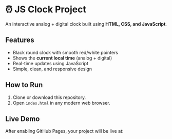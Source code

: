 # ⏰ JS Clock Project

An interactive analog + digital clock built using **HTML, CSS, and JavaScript**.

## Features
- Black round clock with smooth red/white pointers
- Shows the **current local time** (analog + digital)
- Real-time updates using JavaScript
- Simple, clean, and responsive design

## How to Run
1. Clone or download this repository.
2. Open `index.html` in any modern web browser.

## Live Demo
After enabling GitHub Pages, your project will be live at:
